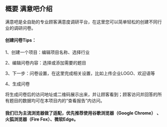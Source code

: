 ## 概要    **满意吧介绍**

满意吧是全自助的专业顾客满意度调研平台，在这里您可以简单轻松的创建不同行业的调研问卷。

#### **创建问卷Tips：**

1、创建一个项目：编辑项目名称、选择行业

2、编辑问卷内容：选择或添加需要的题目

3、下一步：问卷设置，在这里完成相关设置，比如上传企业LOGO、欢迎语等

4、生成问卷

将生成问卷后的访问地址或二维码展示出来，并让顾客看到；顾客访问并回答的所有题目的数据均可在本项目内的“查看报告”内访问。

#### **我们已为主流浏览器做了适配，优先推荐使用谷歌浏览器（Google Chrome） 、火狐浏览器（Fire Fox）、微软Edge。**



